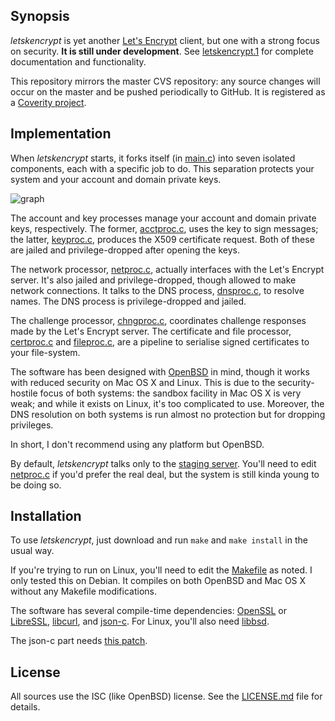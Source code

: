 ## Synopsis

*letskencrypt* is yet another [Let's Encrypt](https://letsencrypt.org)
client, but one with a strong focus on security.  **It is still under
development**.  See
[letskencrypt.1](http://kristaps.bsd.lv/letskencrypt/letskencrypt.1.html)
for complete documentation and functionality.

This repository mirrors the master CVS repository: any source changes
will occur on the master and be pushed periodically to GitHub.  It is
registered as a [Coverity
project](https://scan.coverity.com/projects/letskencrypt).

## Implementation

When *letskencrypt* starts, it forks itself (in [main.c](main.c)) into
seven isolated components, each with a specific job to do.  This
separation protects your system and your account and domain private
keys.

![graph](http://kristaps.bsd.lv/letskencrypt/letskencrypt.png)

The account and key processes manage your account and domain private
keys, respectively.  The former, [acctproc.c](acctproc.c), uses the key
to sign messages; the latter, [keyproc.c](keyproc.c), produces the X509
certificate request.  Both of these are jailed and privilege-dropped
after opening the keys.

The network processor, [netproc.c](netproc.c), actually interfaces with
the Let's Encrypt server.  It's also jailed and privilege-dropped,
though allowed to make network connections.  It talks to the DNS
process, [dnsproc.c](dnsproc.c), to resolve names.  The DNS process is
privilege-dropped and jailed.

The challenge processor, [chngproc.c](chngproc.c), coordinates challenge
responses made by the Let's Encrypt server. The certificate and file
processor, [certproc.c](certproc.c) and [fileproc.c](fileproc.c), are a
pipeline to serialise signed certificates to your file-system.

The software has been designed with [OpenBSD](http://www.openbsd.org) in
mind, though it works with reduced security on Mac OS X and Linux.  This
is due to the security-hostile focus of both systems: the sandbox
facility in Mac OS X is very weak; and while it exists on Linux, it's
too complicated to use.  Moreover, the DNS resolution on both systems is
run almost no protection but for dropping privileges.

In short, I don't recommend using any platform but OpenBSD.

By default, *letskencrypt* talks only to the [staging
server](https://community.letsencrypt.org/t/testing-against-the-lets-encrypt-staging-environment/6763).
You'll need to edit [netproc.c](netproc.c) if you'd prefer the real
deal, but the system is still kinda young to be doing so.

## Installation

To use *letskencrypt*, just download and run `make` and `make install`
in the usual way.  

If you're trying to run on Linux, you'll need to edit the
[Makefile](Makefile) as noted.  I only tested this on Debian.  It
compiles on both OpenBSD and Mac OS X without any Makefile
modifications.

The software has several compile-time dependencies:
[OpenSSL](https://openssl.org) or [LibreSSL](http://www.libressl.org),
[libcurl](https://curl.haxx.se/libcurl), and
[json-c](https://github.com/json-c/json-c).  For Linux, you'll also need
[libbsd](https://libbsd.freedesktop.org).

The json-c part needs [this
patch](https://marc.info/?l=openbsd-ports&m=146282275327867&w=2).

## License

All sources use the ISC (like OpenBSD) license.
See the [LICENSE.md](LICENSE.md) file for details.
